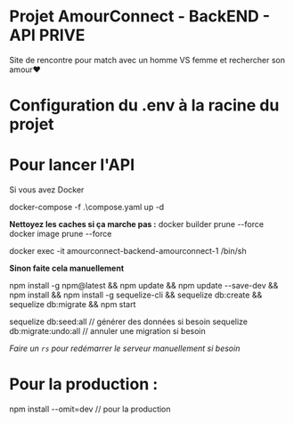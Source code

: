 # Projet AmourConnect - BackEND - API PRIVE

Site de rencontre pour match avec un homme VS femme et rechercher son amour❤️

# Configuration du .env à la racine du projet



<!-- PORT_API_BACK_IN_DOCKER="3005"
NODE_ENV="development"

# identifiant pour nodemailer
EMAIL_USER=""
EMAIL_MDP=""

# IP pour l'envoye du lien du mail
IP_NOW_FRONTEND="http://192.168.1.21:3000/"

# page administration base de données
PGADMIN_DEFAULT_PASSWORD="123soleil123"
PGADMIN_DEFAULT_EMAIL="soleil@gmail.com"

# Base de données
DB_HOST="postgres-amourconnect"
DB_USER="tchoulo"
DB_PASSWORD="123tchoulo123"
DB_DATABASE="amourconnect_dev"
DIALECT_SQL="postgres"  -->



# Pour lancer l'API

Si vous avez Docker

docker-compose -f .\compose.yaml up -d


**Nettoyez les caches si ça marche pas :**
docker builder prune --force
docker image prune --force

docker exec -it amourconnect-backend-amourconnect-1 /bin/sh

**Sinon faite cela manuellement**


npm install -g npm@latest && npm update && npm update --save-dev && npm install && npm install -g sequelize-cli && sequelize db:create && sequelize db:migrate && npm start


sequelize db:seed:all // générer des données si besoin
sequelize db:migrate:undo:all // annuler une migration si besoin


*Faire un `rs` pour redémarrer le serveur manuellement si besoin*


# Pour la production :

npm install --omit=dev // pour la production